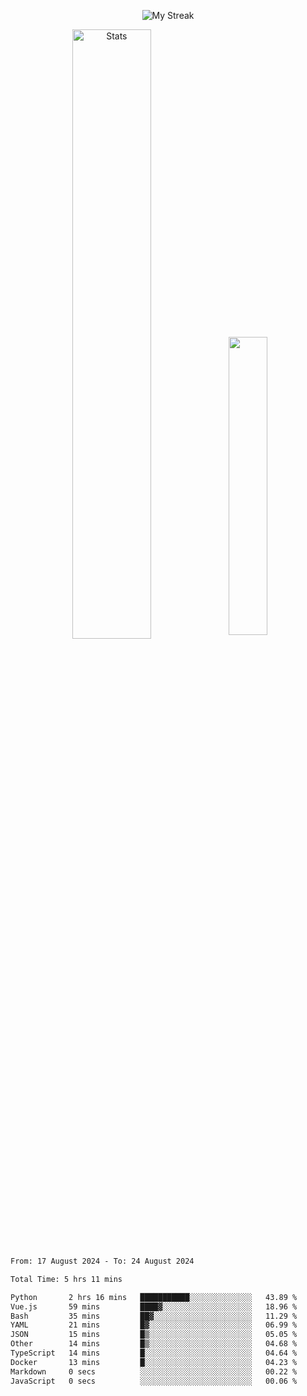 <p align="center">
<picture>
  <source media="(prefers-color-scheme: dark)" srcset="http://github-readme-streak-stats.herokuapp.com?user=semolik&theme=dark&hide_border=true&background=DD272700">
  <img alt="My Streak" src="http://github-readme-streak-stats.herokuapp.com?user=semolik&hide_border=true">
</picture>
</p>
<div align="center">
  <picture>
    <source media="(prefers-color-scheme: dark)" srcset="https://github-readme-stats.vercel.app/api?username=semolik&show_icons=true&bg_color=DD272700&hide_border=true&theme=dark">
        <img alt="Stats" src="https://github-readme-stats.vercel.app/api?username=semolik&show_icons=true&bg_color=DD272700&hide_border=true" width="50%" >
  </picture>
  <sup>
  <picture>
  <source media="(prefers-color-scheme: dark)" srcset="https://github-readme-stats.vercel.app/api/top-langs/?username=semolik&layout=compact&hide_border=true&bg_color=DD272700&theme=dark">
  <img src="https://github-readme-stats.vercel.app/api/top-langs/?username=semolik&layout=compact&hide_border=true" width="35%" />
  </picture>
  </sup>
</div>
<!--START_SECTION:waka-->

```txt
From: 17 August 2024 - To: 24 August 2024

Total Time: 5 hrs 11 mins

Python       2 hrs 16 mins   ███████████░░░░░░░░░░░░░░   43.89 %
Vue.js       59 mins         ████▓░░░░░░░░░░░░░░░░░░░░   18.96 %
Bash         35 mins         ██▓░░░░░░░░░░░░░░░░░░░░░░   11.29 %
YAML         21 mins         █▓░░░░░░░░░░░░░░░░░░░░░░░   06.99 %
JSON         15 mins         █▒░░░░░░░░░░░░░░░░░░░░░░░   05.05 %
Other        14 mins         █▒░░░░░░░░░░░░░░░░░░░░░░░   04.68 %
TypeScript   14 mins         █░░░░░░░░░░░░░░░░░░░░░░░░   04.64 %
Docker       13 mins         █░░░░░░░░░░░░░░░░░░░░░░░░   04.23 %
Markdown     0 secs          ░░░░░░░░░░░░░░░░░░░░░░░░░   00.22 %
JavaScript   0 secs          ░░░░░░░░░░░░░░░░░░░░░░░░░   00.06 %
```

<!--END_SECTION:waka-->


